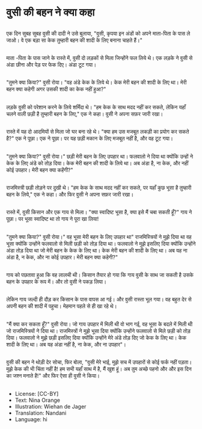 # वुसी की बहन ने क्या कहा

##
एक दिन सुबह सुबह वुसी की दादी ने उसे बुलाया, "वुसी, कृपया इन अंडों को अपने माता-पिता के पास ले जाओ। वे एक बड़ा सा केक तुम्हारी बहन की शादी के लिए बनाना चाहते हैं।"

##
माता -पिता के पास जाने के रास्ते में, वुसी दो लड़कों से मिला जिन्होंने फल लिये थे। एक लड़के ने वुसी से अंडा छीना और पेड़ पर फेक दिए। अंडा टूट गया।

##
"तुमने क्या किया?" वुसी रोया। "वह अंडे केक के लिये थे। केक मेरी बहन की शादी के लिए था। मेरी बहन क्या कहेगी अगर उसकी शादी का केक नहीं हुआ?"

##
लड़के वुसी को परेशान करने के लिये शर्मिंदा थे। "हम केक के साथ मदद नहीं कर सकते, लेकिन यहाँ चलने वाली छड़ी है तुम्हारी बहन के लिए," एक ने कहा। वुसी ने अपना सफ़र जारी रखा।

##
रास्ते में यह दो आदमियों से मिला जो घर बना रहे थे। "क्या हम उस मजबूत लकड़ी का प्रयोग कर सकते है?" एक ने पूछा। एक ने पूछा। पर यह छड़ी मकान के लिए मजबूत नहीं है, और वह टूट गया।

##
"तुमने क्या किया?" वुसी रोया।" छड़ी मेरी बहन के लिए उपहार था। फलवालो ने दिया था क्योंकि उन्हों ने केक के लिए अंडे को तोड़ दिया। केक मेरी बहन की शादी के लिये था। अब अंडा है, ना केक, और नहीं कोई उपहार। मेरी बहन क्या कहेंगी?"

##
राजमिस्त्री छड़ी तोड़ने पर दुखी थे। "हम केक के साथ मदद नहीं कर सकते, पर यहाँ कुछ भूसा है तुम्हारी बहन के लिये," एक ने कहा। और फिर वुसी ने अपना सफ़र जारी रखा।

##
रास्ते में, वुसी किसान और एक गाय से मिला। "क्या स्वादिष्ट भूसा है, क्या इसे मैं चबा सकती हूँ?" गाय ने पूछा। पर भूसा स्वादिष्ट था तो गाय ने पूरा खा लिया!

##
"तुमने क्या किया?" वुसी रोया।" वह भूसा मेरी बहन के लिए उपहार था" राजमिस्त्रियों ने मुझे दिया था वह भूसा क्योंकि उन्होंने फलवालो से मिली छड़ी को तोड़ दिया था। फलवालो ने मुझे इसलिए दिया क्योंकि उन्होंने अंडा तोड़ दिया था जो मेरी बहन के केक के लिए था। केक मेरी बहन की शादी के लिए था। अब यह ना अंडा है, न केक, और ना कोई उपहार। मेरी बहन क्या कहेगी?"

##
गाय को पछतावा हुआ कि वह लालची थी। किसान तैयार हो गया कि गाय वुसी के साथ जा सकती है उसके बहन के उपहार के रूप में। और तो वुसी ने पकड़ लिया।

##
लेकिन गाय जल्दी ही दौड़ कर किसान के पास वापस आ गई। और वुसी रास्ता भूल गया। वह बहुत देर से अपनी बहन की शादी में पहुचा। मेहमान पहले से ही खा रहे थे।

##
"मैं क्या कर सकता हूँ?" वुसी रोया। जो गाय उपहार में मिली थी वो भाग गई, वह भूसा के बदले में मिली थी जो राजमिस्त्रियों ने दिया था। राजमिस्त्रों ने मुझे भूसा दिया क्योंकि उन्होंने फलवालो से मिले छड़ी को तोड़ दिया। फलवालो ने मुझे छड़ी इसलिए दिया क्योंकि उन्होंने मेरे अंडे तोड़ दिए जो केक के लिए था। केक शादी के लिए था। अब यह अंडा नहीं है, ना केक, और ना उपहार"।

##
वुसी की बहन ने थोड़ी देर सोचा, फिर बोला, "वुसी मेरे भाई, मुझे सच में उपहारों से कोई फर्क नहीं पड़ता। मुझे केक की भी चिंता नहीं है! हम सभी यहाँ साथ में है, मैं खुश हूं। अब तुम अच्छे पहनो और और इस दिन का जश्न मनाते है!" और फिर ऐसा ही वुसी ने किया।

##
* License: [CC-BY]
* Text: Nina Orange
* Illustration: Wiehan de Jager
* Translation: Nandani
* Language: hi
